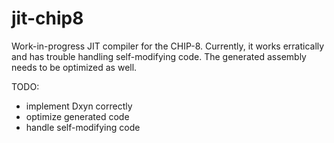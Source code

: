 # jit-chip8

Work-in-progress JIT compiler for the CHIP-8. Currently, it works erratically and has trouble handling self-modifying code. The generated assembly needs to be optimized as well.

TODO:
 - implement Dxyn correctly
 - optimize generated code
 - handle self-modifying code

